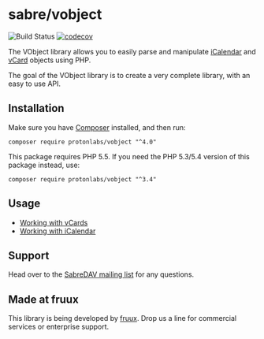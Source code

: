 sabre/vobject
=============
![Build Status](https://github.com/ProtonMail/vobject/actions/workflows/actions.yml/badge.svg)
[![codecov](https://codecov.io/gh/ProtonMail/vobject/branch/master/graph/badge.svg?token=ARcwkxCKZn)](https://codecov.io/gh/ProtonMail/vobject)


The VObject library allows you to easily parse and manipulate [iCalendar](https://tools.ietf.org/html/rfc5545)
and [vCard](https://tools.ietf.org/html/rfc6350) objects using PHP.

The goal of the VObject library is to create a very complete library, with an easy to use API.


Installation
------------

Make sure you have [Composer][1] installed, and then run:

    composer require protonlabs/vobject "^4.0"

This package requires PHP 5.5. If you need the PHP 5.3/5.4 version of this package instead, use:


    composer require protonlabs/vobject "^3.4"


Usage
-----

* [Working with vCards](http://sabre.io/vobject/vcard/)
* [Working with iCalendar](http://sabre.io/vobject/icalendar/)


Support
-------

Head over to the [SabreDAV mailing list](http://groups.google.com/group/sabredav-discuss) for any questions.

Made at fruux
-------------

This library is being developed by [fruux](https://fruux.com/). Drop us a line for commercial services or enterprise support.

[1]: https://getcomposer.org/
